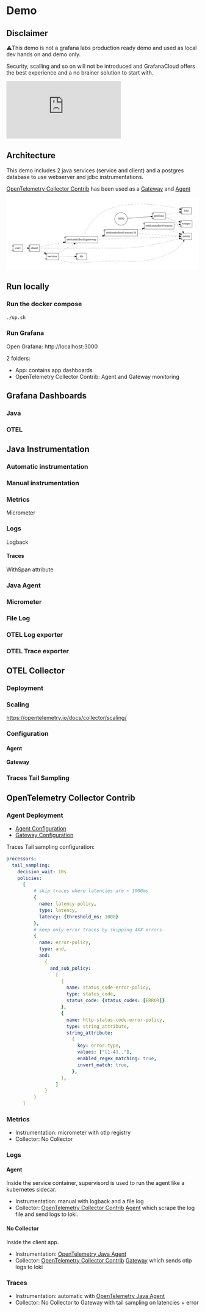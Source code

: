 # Demo
## Disclaimer
⚠️This demo is not a grafana labs production ready demo and used as local dev hands on and demo only.

Security, scalling and so on will not be introduced and GrafanaCloud offers the best experience and a no brainer solution to start with.

<iframe src="https://www.youtube.com/embed/1kgAzLYeKGY?si=dsrZowTsOmSJ1tsj" title="OpenTelemetry LGTM demo" frameborder="0" allow="accelerometer; autoplay; clipboard-write; encrypted-media; gyroscope; picture-in-picture; web-share" allowfullscreen></iframe>

## Architecture

This demo includes 2 java services (service and client) and a postgres database to use webserver and jdbc instrumentations.

[OpenTelemetry Collector Contrib](https://github.com/open-telemetry/opentelemetry-collector-contrib) has been used as a [Gateway](https://opentelemetry.io/docs/collector/deployment/gateway/) and [Agent](https://opentelemetry.io/docs/collector/deployment/agent/)

![docker compose services](./docker-compose.png)

## Run locally

### Run the docker compose
```bash
./up.sh
```
### Run Grafana
Open Grafana: http://localhost:3000

2 folders:
- App: contains app dashboards
- OpenTelemetry Collector Contrib: Agent and Gateway monitoring

## Grafana Dashboards

### Java

### OTEL




## Java Instrumentation

### Automatic instrumentation

### Manual instrumentation

### Metrics

Micrometer

### Logs
Logback

#### Traces
WithSpan attribute

### Java Agent

### Micrometer

### File Log

### OTEL Log exporter

### OTEL Trace exporter

## OTEL Collector

### Deployment

### Scaling
https://opentelemetry.io/docs/collector/scaling/

### Configuration

#### Agent

#### Gateway

### Traces Tail Sampling






## OpenTelemetry Collector Contrib

### Agent Deployment
- [Agent Configuration](./otelcontribcol/agent/)
- [Gateway Configuration](./otelcontribcol/gateway/)

Traces Tail sampling configuration:

```yaml
processors:
  tail_sampling:
    decision_wait: 10s
    policies:
      [
          # skip traces where latencies are < 1000ms
          {
            name: latency-policy,
            type: latency,
            latency: {threshold_ms: 1000}
          },
          # keep only error traces by skipping 4XX errors
          {
            name: error-policy,
            type: and,
            and:
              {
                and_sub_policy:
                  [
                    {
                      name: status_code-error-policy,
                      type: status_code,
                      status_code: {status_codes: [ERROR]}
                    },
                    {
                      name: http-status-code-error-policy,
                      type: string_attribute,
                      string_attribute:
                        {
                          key: error.type,
                          values: ["[1-4].."],
                          enabled_regex_matching: true,
                          invert_match: true,
                        },
                    },
                  ]
              }
          }
      ]
```

### Metrics
- Instrumentation: micrometer with otlp registry
- Collector: No Collector

### Logs
#### Agent
Inside the service container, supervisord is used to run the agent like a kubernetes sidecar.

- Instrumentation: manual with logback and a file log
- Collector: [OpenTelemetry Collector Contrib](https://github.com/open-telemetry/opentelemetry-collector-contrib/)
 [Agent](https://opentelemetry.io/docs/collector/deployment/agent/) which scrape the log file and send logs to loki.

#### No Collector
Inside the client app.
- Instrumentation: [OpenTelemetry Java Agent](https://github.com/open-telemetry/opentelemetry-java-instrumentation)
- Collector: [OpenTelemetry Collector Contrib](https://github.com/open-telemetry/opentelemetry-collector-contrib/)
 [Gateway](https://opentelemetry.io/docs/collector/deployment/gateway/) which sends otlp logs to loki

 ### Traces
 - Instrumentation: automatic with [OpenTelemetry Java Agent](https://github.com/open-telemetry/opentelemetry-java-instrumentation)
- Collector: No Collector to Gateway with tail sampling on latencies + error
